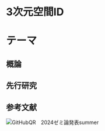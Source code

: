 # 3次元空間ID

# テーマ
## 概論

## 先行研究

## 参考文献

![GitHubQR　2024ゼミ論発表summer](https://github.com/user-attachments/assets/09e097df-7a05-41fb-aa37-6c85a1a5a2cf)
